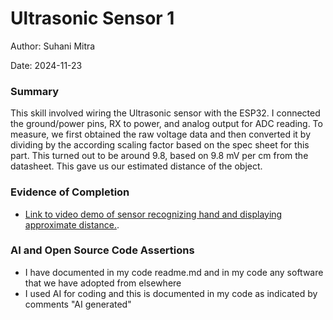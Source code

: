 #  Ultrasonic Sensor 1

Author: Suhani Mitra

Date: 2024-11-23

### Summary

This skill involved wiring the Ultrasonic sensor with the ESP32. I connected the ground/power pins, RX to power, and analog output for ADC reading. To measure, we first obtained the raw voltage data and then converted it by dividing by the according scaling factor based on the spec sheet for this part. This turned out to be around 9.8, based on 9.8 mV per cm from the datasheet. This gave us our estimated distance of the object.

### Evidence of Completion

- [Link to video demo of sensor recognizing hand and displaying approximate distance.](https://drive.google.com/file/d/1ff1OT1ADqHnNckUppm11NDyZgNA1LXdq/view?usp=drive_link).

### AI and Open Source Code Assertions

- I have documented in my code readme.md and in my code any
software that we have adopted from elsewhere
- I used AI for coding and this is documented in my code as
indicated by comments "AI generated" 
